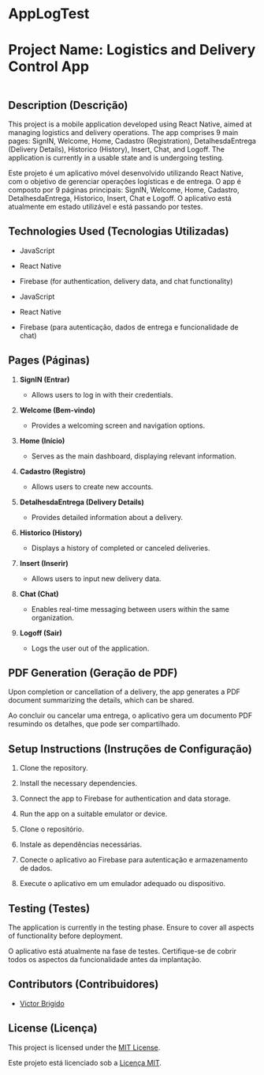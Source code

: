 # AppLogTest

# Project Name: Logistics and Delivery Control App
<p align="center">
<img width="400" AppLogTest=AppLogTest/assets/toreadme/login.gif">
</p>

## Description (Descrição)

This project is a mobile application developed using React Native, aimed at managing logistics and delivery operations. The app comprises 9 main pages: SignIN, Welcome, Home, Cadastro (Registration), DetalhesdaEntrega (Delivery Details), Historico (History), Insert, Chat, and Logoff. The application is currently in a usable state and is undergoing testing.

Este projeto é um aplicativo móvel desenvolvido utilizando React Native, com o objetivo de gerenciar operações logísticas e de entrega. O app é composto por 9 páginas principais: SignIN, Welcome, Home, Cadastro, DetalhesdaEntrega, Historico, Insert, Chat e Logoff. O aplicativo está atualmente em estado utilizável e está passando por testes.

## Technologies Used (Tecnologias Utilizadas)

- JavaScript
- React Native
- Firebase (for authentication, delivery data, and chat functionality)

- JavaScript
- React Native
- Firebase (para autenticação, dados de entrega e funcionalidade de chat)

## Pages (Páginas)

1. **SignIN (Entrar)**
   - Allows users to log in with their credentials.

2. **Welcome (Bem-vindo)**
   - Provides a welcoming screen and navigation options.

3. **Home (Início)**
   - Serves as the main dashboard, displaying relevant information.

4. **Cadastro (Registro)**
   - Allows users to create new accounts.

5. **DetalhesdaEntrega (Delivery Details)**
   - Provides detailed information about a delivery.

6. **Historico (History)**
   - Displays a history of completed or canceled deliveries.

7. **Insert (Inserir)**
   - Allows users to input new delivery data.

8. **Chat (Chat)**
   - Enables real-time messaging between users within the same organization.

9. **Logoff (Sair)**
   - Logs the user out of the application.

## PDF Generation (Geração de PDF)

Upon completion or cancellation of a delivery, the app generates a PDF document summarizing the details, which can be shared.

Ao concluir ou cancelar uma entrega, o aplicativo gera um documento PDF resumindo os detalhes, que pode ser compartilhado.

## Setup Instructions (Instruções de Configuração)

1. Clone the repository.
2. Install the necessary dependencies.
3. Connect the app to Firebase for authentication and data storage.
4. Run the app on a suitable emulator or device.

1. Clone o repositório.
2. Instale as dependências necessárias.
3. Conecte o aplicativo ao Firebase para autenticação e armazenamento de dados.
4. Execute o aplicativo em um emulador adequado ou dispositivo.

## Testing (Testes)

The application is currently in the testing phase. Ensure to cover all aspects of functionality before deployment.

O aplicativo está atualmente na fase de testes. Certifique-se de cobrir todos os aspectos da funcionalidade antes da implantação.

## Contributors (Contribuidores)

- [Victor Brigido](https://github.com/victorbrigido)

## License (Licença)

This project is licensed under the [MIT License](LICENSE).

Este projeto está licenciado sob a [Licença MIT](LICENSE).
